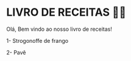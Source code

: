# LIVRO DE RECEITAS :man_cook:

Olá, Bem vindo ao nosso livro de receitas!

1- Strogonoffe de frango

2- Pavê



